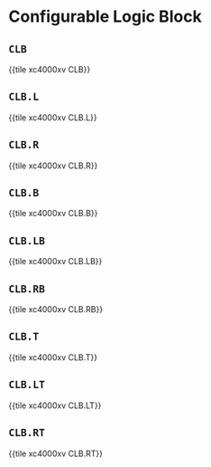 # Configurable Logic Block


## `CLB`

{{tile xc4000xv CLB}}


## `CLB.L`

{{tile xc4000xv CLB.L}}


## `CLB.R`

{{tile xc4000xv CLB.R}}


## `CLB.B`

{{tile xc4000xv CLB.B}}


## `CLB.LB`

{{tile xc4000xv CLB.LB}}


## `CLB.RB`

{{tile xc4000xv CLB.RB}}


## `CLB.T`

{{tile xc4000xv CLB.T}}


## `CLB.LT`

{{tile xc4000xv CLB.LT}}


## `CLB.RT`

{{tile xc4000xv CLB.RT}}
